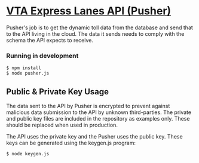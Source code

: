 # [VTA Express Lanes API (Pusher)](https://github.com/vta/expresslanes-api/tree/master/pusher)

Pusher's job is to get the dynamic toll data from the database and send that to the API living in the cloud. The data it sends needs to comply with the schema the API expects to receive.

### Running in development
```
$ npm install
$ node pusher.js
```

## Public & Private Key Usage
The data sent to the API by Pusher is encrypted to prevent against malicious data submission to the API by unknown third-parties. The private and public key files are included in the repository as examples only. These should be replaced when used in production.

The API uses the private key and the Pusher uses the public key. These keys can be generated using the keygen.js program:

    $ node keygen.js